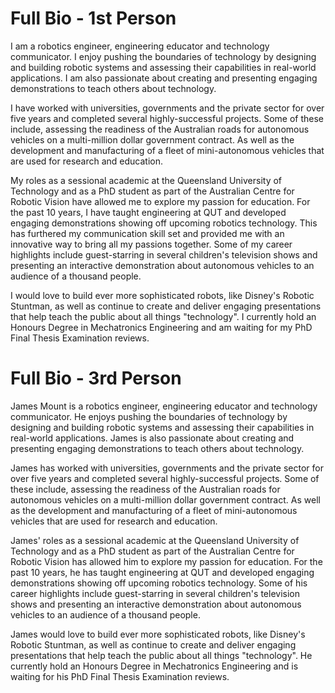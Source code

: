 # Full Bio - 1st Person

I am a robotics engineer, engineering educator and technology communicator. I enjoy pushing the boundaries of technology by designing and building robotic systems and assessing their capabilities in real-world applications. I am also passionate about creating and presenting engaging demonstrations to teach others about technology.

I have worked with universities, governments and the private sector for over five years and completed several highly-successful projects. Some of these include, assessing the readiness of the Australian roads for autonomous vehicles on a multi-million dollar government contract. As well as the development and manufacturing of a fleet of mini-autonomous vehicles that are used for research and education.

My roles as a sessional academic at the Queensland University of Technology and as a PhD student as part of the Australian Centre for Robotic Vision have allowed me to explore my passion for education. For the past 10 years, I have taught engineering at QUT and developed engaging demonstrations showing off upcoming robotics technology. This has furthered my communication skill set and provided me with an innovative way to bring all my passions together. Some of my career highlights include guest-starring in several children's television shows and presenting an interactive demonstration about autonomous vehicles to an audience of a thousand people.

I would love to build ever more sophisticated robots, like Disney's Robotic Stuntman, as well as continue to create and deliver engaging presentations that help teach the public about all things "technology". I currently hold an Honours Degree in Mechatronics Engineering and am waiting for my PhD Final Thesis Examination reviews.

# Full Bio - 3rd Person

James Mount is a robotics engineer, engineering educator and technology communicator. He enjoys pushing the boundaries of technology by designing and building robotic systems and assessing their capabilities in real-world applications. James is also passionate about creating and presenting engaging demonstrations to teach others about technology.

James has worked with universities, governments and the private sector for over five years and completed several highly-successful projects. Some of these include, assessing the readiness of the Australian roads for autonomous vehicles on a multi-million dollar government contract. As well as the development and manufacturing of a fleet of mini-autonomous vehicles that are used for research and education.

James' roles as a sessional academic at the Queensland University of Technology and as a PhD student as part of the Australian Centre for Robotic Vision has allowed him to explore my passion for education. For the past 10 years, he has taught engineering at QUT and developed engaging demonstrations showing off upcoming robotics technology. Some of his career highlights include guest-starring in several children's television shows and presenting an interactive demonstration about autonomous vehicles to an audience of a thousand people.

James would love to build ever more sophisticated robots, like Disney's Robotic Stuntman, as well as continue to create and deliver engaging presentations that help teach the public about all things "technology". He currently hold an Honours Degree in Mechatronics Engineering and is waiting for his PhD Final Thesis Examination reviews.